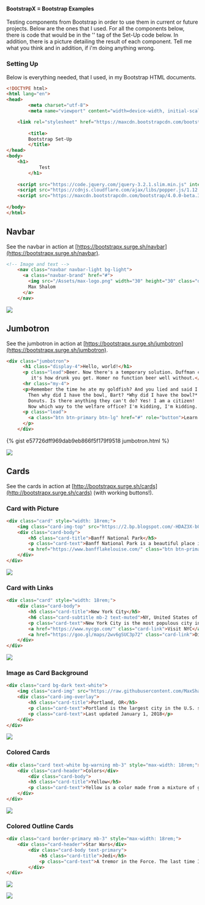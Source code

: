 #### BootstrapX = Bootstrap Examples

Testing components from Bootstrap in order to use them in current or future projects. Below are the ones that I used. For all the components below, there is code that would be in the '<body>' tag of the Set-Up code below. In addition, there is a picture detailing the result of each component. Tell me what you think and in addition, if i'm doing anything wrong.

### Setting Up

Below is everything needed, that I used, in my Bootstrap HTML documents. 

```html
<!DOCTYPE html>
<html lang="en">
<head>
    	<meta charset="utf-8">
    	<meta name="viewport" content="width=device-width, initial-scale=1, shrink-to-fit=no">

	<link rel="stylesheet" href="https://maxcdn.bootstrapcdn.com/bootstrap/4.0.0-beta.3/css/bootstrap.min.css" integrity="sha384-Zug+QiDoJOrZ5t4lssLdxGhVrurbmBWopoEl+M6BdEfwnCJZtKxi1KgxUyJq13dy" crossorigin="anonymous">
    
    	<title>
		Bootstrap Set-Up
    	</title>
</head>
<body>
	<h1>
      		Test
    	</h1>
    
	<script src="https://code.jquery.com/jquery-3.2.1.slim.min.js" integrity="sha384-KJ3o2DKtIkvYIK3UENzmM7KCkRr/rE9/Qpg6aAZGJwFDMVNA/GpGFF93hXpG5KkN" crossorigin="anonymous"></script>
	<script src="https://cdnjs.cloudflare.com/ajax/libs/popper.js/1.12.9/umd/popper.min.js" integrity="sha384-ApNbgh9B+Y1QKtv3Rn7W3mgPxhU9K/ScQsAP7hUibX39j7fakFPskvXusvfa0b4Q" crossorigin="anonymous"></script>
	<script src="https://maxcdn.bootstrapcdn.com/bootstrap/4.0.0-beta.3/js/bootstrap.min.js" integrity="sha384-a5N7Y/aK3qNeh15eJKGWxsqtnX/wWdSZSKp+81YjTmS15nvnvxKHuzaWwXHDli+4" crossorigin="anonymous"></script>
    
</body>
</html>
```



## Navbar
See the navbar in action at [https://bootstrapx.surge.sh/navbar](https://bootstrapx.surge.sh/navbar).

```html
<!-- Image and text -->
    <nav class="navbar navbar-light bg-light">
      <a class="navbar-brand" href="#">
        <img src="/Assets/max-logo.png" width="30" height="30" class="d-inline-block align-top" alt="">
        Max Shalom
      </a>
    </nav>
```

![](https://github.com/MaxShalom/BootstrapX/blob/master/docs/Component%20Example%20Pictures/navbar.png?raw=true)


## Jumbotron
See the jumbotron in action at [https://bootstrapx.surge.sh/jumbotron](https://bootstrapx.surge.sh/jumbotron).
```html
<div class="jumbotron">
      <h1 class="display-4">Hello, world!</h1>
      <p class="lead">Beer. Now there's a temporary solution. Duffman can't breathe! OH NO! Son, when you participate in sporting events, it's not whether you win or lose:
         it's how drunk you get. Homer no function beer well without.</p>
      <hr class="my-4">
      <p>Remember the time he ate my goldfish? And you lied and said I never had goldfish. 
        Then why did I have the bowl, Bart? *Why did I have the bowl?* 
        Donuts. Is there anything they can't do? Yes! I am a citizen! 
        Now which way to the welfare office? I'm kidding, I'm kidding. I work, I work.</p>
      <p class="lead">
        <a class="btn btn-primary btn-lg" href="#" role="button">Learn more</a>
      </p>
    </div>
```

{% gist e57726dff969dab9eb866f5f179f9518 jumbotron.html %}

![](https://github.com/MaxShalom/BootstrapX/blob/master/docs/Component%20Example%20Pictures/jumbotron.png?raw=true)

## Cards
See the cards in action at [http://bootstrapx.surge.sh/cards](http://bootstrapx.surge.sh/cards) (with working buttons!).


### Card with Picture
```html
<div class="card" style="width: 18rem;">
	<img class="card-img-top" src="https://2.bp.blogspot.com/-HDAZ3X-b0r0/V3Wh6pCV-WI/AAAAAAAA57o/hI1KVFR2wYELGnlscZV4pbdaWsbV2U1igCLcB/s1600/Banff-National-Park-14.jpg" alt="Card image cap">
	<div class="card-body">
		<h5 class="card-title">Banff National Park</h5>
		<p class="card-text">Banff National Park is a beautiful place in Alberta, Canada.</p>
		<a href="https://www.banfflakelouise.com/" class="btn btn-primary">Go somewhere</a>
	</div>
</div>
```

![](https://github.com/MaxShalom/BootstrapX/blob/master/docs/Component%20Example%20Pictures/card-pictures.png?raw=true)

### Card with Links
```html
<div class="card" style="width: 18rem;">
	<div class="card-body">
		<h5 class="card-title">New York City</h5>
		<h6 class="card-subtitle mb-2 text-muted">NY, United States of America</h6>
		<p class="card-text">New York City is the most populous city in the United States, with an estimated 2016 population of 8,537,673 people.</p>
		<a href="https://www.nycgo.com/" class="card-link">Visit NYC</a>
		<a href="https://goo.gl/maps/2wv6gSUC3p72" class="card-link">Directions</a>
	</div>
</div>
```

![](https://github.com/MaxShalom/BootstrapX/blob/master/docs/Component%20Example%20Pictures/card-links.png?raw=true)

### Image as Card Background
```html
<div class="card bg-dark text-white">
	<img class="card-img" src="https://raw.githubusercontent.com/MaxShalom/BootstrapX/master/Components/assets/gradient.png" alt="Card image">
	<div class="card-img-overlay">
		<h5 class="card-title">Portland, OR</h5>
		<p class="card-text">Portland is the largest city in the U.S. state of Oregon and the seat of Multnomah County. The population is 639,863 people.</p>
		<p class="card-text">Last updated January 1, 2018</p>
	</div>
</div>
```

![](https://github.com/MaxShalom/BootstrapX/blob/master/docs/Component%20Example%20Pictures/card-img-back.png?raw=true)

### Colored Cards
```html
<div class="card text-white bg-warning mb-3" style="max-width: 18rem;">
	<div class="card-header">Colors</div>
      	<div class="card-body">
		<h5 class="card-title">Yellow</h5>
		<p class="card-text">Yellow is a color made from a mixture of green and blue.</p>
	</div>
</div>
```

![](https://github.com/MaxShalom/BootstrapX/blob/master/docs/Component%20Example%20Pictures/colored-cards.png?raw=true)

### Colored Outline Cards
```html
<div class="card border-primary mb-3" style="max-width: 18rem;">
	<div class="card-header">Star Wars</div>
    	<div class="card-body text-primary">
      		<h5 class="card-title">Jedi</h5>
      		<p class="card-text">A tremor in the Force. The last time I felt it was in the presence of my old master. </p>
    	</div>
</div>
```

![](https://github.com/MaxShalom/BootstrapX/blob/master/docs/Component%20Example%20Pictures/outline-colored-cards.png?raw=true)


![](https://raw.githubusercontent.com/MaxShalom/BootstrapX/master/docs/Component%20Example%20Pictures/Logos/word-logo.png)

